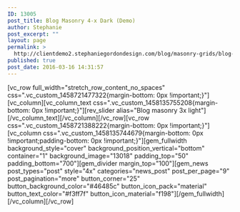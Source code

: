 ```yaml
---
ID: 13005
post_title: Blog Masonry 4-x Dark (Demo)
author: Stephanie
post_excerpt: ""
layout: page
permalink: >
  http://clientdemo2.stephaniegordondesign.com/blog/masonry-grids/blog-masonry-4-x-dark/
published: true
post_date: 2016-03-16 14:31:57
---
```

[vc_row full_width="stretch_row_content_no_spaces" css=".vc_custom_1458721477322{margin-bottom: 0px !important;}"][vc_column][vc_column_text css=".vc_custom_1458135755208{margin-bottom: 0px !important;}"][rev_slider alias="Blog masonry 3x light"][/vc_column_text][/vc_column][/vc_row][vc_row css=".vc_custom_1458721388222{margin-bottom: 0px !important;}"][vc_column css=".vc_custom_1458135744679{margin-bottom: 0px !important;padding-bottom: 0px !important;}"][gem_fullwidth background_style="cover" background_position_vertical="bottom" container="1" background_image="13018" padding_top="50" padding_bottom="700"][gem_divider margin_top="100"][gem_news post_types="post" style="4x" categories="news_post" post_per_page="9" post_pagination="more" button_corner="25" button_background_color="#46485c" button_icon_pack="material" button_text_color="#f3ff7f" button_icon_material="f198"][/gem_fullwidth][/vc_column][/vc_row]